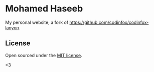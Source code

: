 # Mohamed Haseeb
My personal website; a fork of https://github.com/codinfox/codinfox-lanyon.

## License

Open sourced under the [MIT license](LICENSE.md).

<3
